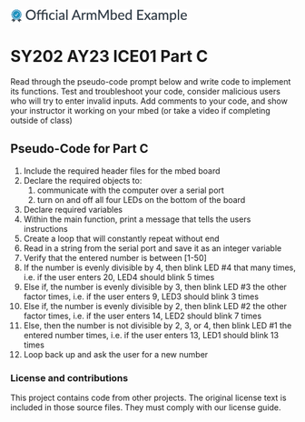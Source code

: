 ![](./resources/official_armmbed_example_badge.png)
# SY202 AY23 ICE01 Part C

Read through the pseudo-code prompt below and write code to implement its functions.
  Test and troubleshoot your code, consider malicious users who will try to enter invalid inputs.
  Add comments to your code, and show your instructor it working on your mbed (or take a video if completing outside of class)

## Pseudo-Code for Part C
1. Include the required header files for the mbed board
2. Declare the required objects to:
     1. communicate with the computer over a serial port
     2. turn on and off all four LEDs on the bottom of the board
3. Declare required variables
4. Within the main function, print a message that tells the users instructions 
5. Create a loop that will constantly repeat without end
6. Read in a string from the serial port and save it as an integer variable
7. Verify that the entered number is between [1-50]
8. If the number is evenly divisible by 4, then blink LED #4 that many times, i.e. if the user enters 20, LED4 should blink 5 times
9. Else if, the number is evenly divisible by 3, then blink LED #3 the other factor times,  i.e. if the user enters 9, LED3 should blink 3 times
10. Else if, the number is evenly divisible by 2, then blink LED #2 the other factor times,  i.e. if the user enters 14, LED2 should blink 7 times
11. Else, then the number is not divisible by 2, 3, or 4, then blink LED #1 the entered number times,  i.e. if the user enters 13, LED1 should blink 13 times
12. Loop back up and ask the user for a new number  

### License and contributions

This project contains code from other projects. The original license text is included in those source files. They must comply with our license guide.
